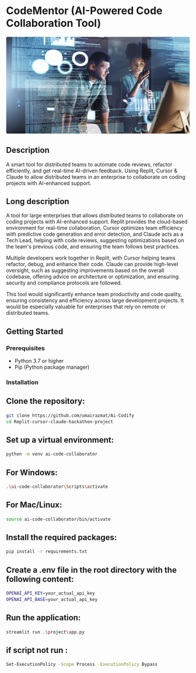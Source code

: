 # CodeMentor (AI-Powered Code Collaboration Tool)

<img src="/public/Logo.png" >

## Description

A smart tool for distributed teams to automate code reviews, refactor efficiently, and get real-time AI-driven feedback. Using Replit, Cursor & Claude to allow distributed teams in an enterprise to collaborate on coding projects with AI-enhanced support.

## Long description
A tool for large enterprises that allows distributed teams to collaborate on coding projects with AI-enhanced support. Replit provides the cloud-based environment for real-time collaboration, Cursor optimizes team efficiency with predictive code generation and error detection, and Claude acts as a Tech Lead, helping with code reviews, suggesting optimizations based on the team's previous code, and ensuring the team follows best practices.

Multiple developers work together in Replit, with Cursor helping teams refactor, debug, and enhance their code. Claude can provide high-level oversight, such as suggesting improvements based on the overall codebase, offering advice on architecture or optimization, and ensuring security and compliance protocols are followed.

This tool would significantly enhance team productivity and code quality, ensuring consistency and efficiency across large development projects. It would be especially valuable for enterprises that rely on remote or distributed teams.

## Getting Started

### Prerequisites

- Python 3.7 or higher
- Pip (Python package manager)

### Installation

## Clone the repository:

```bash
git clone https://github.com/umairazmat/Ai-Codify
cd Replit-cursor-claude-hackathon-project
```

## Set up a virtual environment:

```bash
python -m venv ai-code-collaborator
```

## For Windows:

```bash
.\ai-code-collaborator\Scripts\activate
```

## For Mac/Linux:

```bash
source ai-code-collaborator/bin/activate
```

## Install the required packages:

```bash
pip install -r requirements.txt
```

## Create a .env file in the root directory with the following content:

```bash
OPENAI_API_KEY=your_actual_api_key
OPENAI_API_BASE=your_actual_api_key
```

## Run the application:

```bash
streamlit run .\project\app.py
```

## if script not run :

```bash
Set-ExecutionPolicy -Scope Process -ExecutionPolicy Bypass
```
